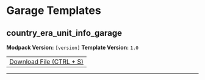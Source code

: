 # Garage Templates

## country_era_unit_info_garage
**Modpack Version:** `[version]`
**Template Version:** `1.0`

<!-- Description -->

<!-- Information about file e.g. country: Russia-->

<table>
  <tr>
    <td><a download href="url">Download File (CTRL + S)</a></td>
  </tr>
</table>

---